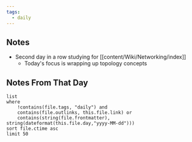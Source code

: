 ```yaml
---
tags:
  - daily
---
```

## Notes

- Second day in a row studying for [[content/Wiki/Networking/index]]
	- Today's focus is wrapping up topology concepts

## Notes From That Day

```dataview
list
where
	!contains(file.tags, "daily") and
	contains(file.outlinks, this.file.link) or
	contains(string(file.frontmatter), string(dateformat(this.file.day,"yyyy-MM-dd")))
sort file.ctime asc
limit 50
```